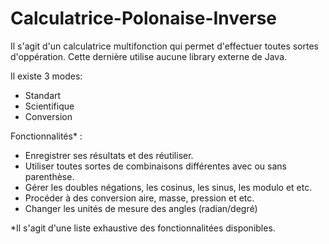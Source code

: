 # Calculatrice-Polonaise-Inverse

Il s'agit d'un calculatrice multifonction qui permet d'effectuer toutes sortes d'oppération. Cette dernière utilise aucune library externe de Java.

Il existe 3 modes:

- Standart
- Scientifique
- Conversion

Fonctionnalités* : 

- Enregistrer ses résultats et des réutiliser.
- Utiliser toutes sortes de combinaisons différentes avec ou sans parenthèse.
- Gérer les doubles négations, les cosinus, les sinus, les modulo et etc.
- Procéder à des conversion aire, masse, pression et etc.
- Changer les unités de mesure des angles (radian/degré)

*Il s'agit d'une liste exhaustive des fonctionnalitées disponibles.
